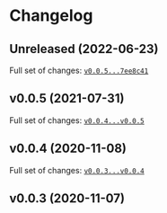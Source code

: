 # Changelog

## Unreleased (2022-06-23)

Full set of changes:
[`v0.0.5...7ee8c41`](https://github.com/nialov/geotransform/compare/v0.0.5...7ee8c41)

## v0.0.5 (2021-07-31)

Full set of changes:
[`v0.0.4...v0.0.5`](https://github.com/nialov/geotransform/compare/v0.0.4...v0.0.5)

## v0.0.4 (2020-11-08)

Full set of changes:
[`v0.0.3...v0.0.4`](https://github.com/nialov/geotransform/compare/v0.0.3...v0.0.4)

## v0.0.3 (2020-11-07)
